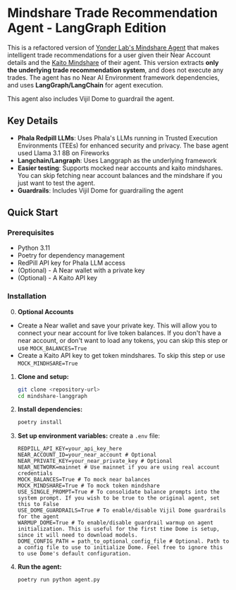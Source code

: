 # Mindshare Trade Recommendation Agent - LangGraph Edition

This is a refactored version of [Yonder Lab's Mindshare Agent](https://github.com/Yonder-Labs/mindshare_agent) that makes intelligent trade recommendations for a user given their Near Account details and the [Kaito Mindshare](https://www.kaito.ai/kaito-api) of their agent. 
This version extracts **only the underlying trade recommendation system**, and does not execute any trades. The agent has no Near AI Environment framework dependencies, and uses **LangGraph/LangChain** for agent execution.

This agent also includes Vijil Dome to guardrail the agent.

## Key Details

- **Phala Redpill LLMs**: Uses Phala's LLMs running in Trusted Execution Environments (TEEs) for enhanced security and privacy. The base agent used Llama 3.1 8B on Fireworks
- **Langchain/Langraph**: Uses Langgraph as the underlying framework
- **Easier testing**: Supports mocked near accounts and kaito mindshares. You can skip fetching near account balances and the mindshare if you just want to test the agent. 
- **Guardrails**: Includes Vijil Dome for guardrailing the agent

## Quick Start

### Prerequisites
- Python 3.11
- Poetry for dependency management
- RedPill API key for Phala LLM access
- (Optional) - A Near wallet with a private key
- (Optional) - A Kaito API key

### Installation

0. **Optional Accounts**
- Create a Near wallet and save your private key. This will allow you to connect your near account for live token balances. If you don't have a near account, or don't want to load any tokens, you can skip this step or use  `MOCK_BALANCES=True`
- Create a Kaito API key to get token mindshares. To skip this step or use  `MOCK_MINDHSARE=True`

1. **Clone and setup:**
   ```bash
   git clone <repository-url>
   cd mindshare-langgraph
   ```

2. **Install dependencies:**
   ```bash
   poetry install
   ```

3. **Set up environment variables:**
   create a `.env` file:
   ```
   REDPILL_API_KEY=your_api_key_here
   NEAR_ACCOUNT_ID=your_near_account # Optional
   NEAR_PRIVATE_KEY=your_near_private_key # Optional
   NEAR_NETWORK=mainnet # Use mainnet if you are using real account credentials
   MOCK_BALANCES=True # To mock near balances
   MOCK_MINDSHARE=True # To mock token mindshare
   USE_SINGLE_PROMPT=True # To consolidate balance prompts into the system prompt. If you wish to be true to the original agent, set this to False
   USE_DOME_GUARDRAILS=True # To enable/disable Vijil Dome guardrails for the agent
   WARMUP_DOME=True # To enable/disable guardrail warmup on agent initialization. This is useful for the first time Dome is setup, since it will need to download models. 
   DOME_CONFIG_PATH = path_to_optional_config_file # Optional. Path to a config file to use to initialize Dome. Feel free to ignore this to use Dome's default configuration.
   ```

4. **Run the agent:**

   ```bash
   poetry run python agent.py
   ```

